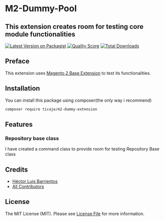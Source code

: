 # M2-Dummy-Pool
## This extension creates room for testing core module functionalities

[![Latest Version on Packagist](https://img.shields.io/packagist/v/ticaje/m2-dummy-extension.svg?style=flat-square)](https://packagist.org/packages/ticaje/m2-dummy-extension)
[![Quality Score](https://img.shields.io/scrutinizer/g/ticaje/m2-dummy-extension.svg?style=flat-square)](https://scrutinizer-ci.com/g/ticaje/m2-dummy-extension)
[![Total Downloads](https://img.shields.io/packagist/dt/ticaje/m2-dummy-extension.svg?style=flat-square)](https://packagist.org/packages/ticaje/m2-dummy-extension)

## Preface

This extension uses [Magento 2 Base Extension](https://github.com/M-Contributions/Core) to test its functionalities.

## Installation

You can install this package using composer(the only way i recommend)

```bash
composer require ticaje/m2-dummy-extension
```

## Features

### Repository base class

I have created a command class to provide room for testing Repository Base class

## Credits

- [Héctor Luis Barrientos](https://github.com/ticaje)
- [All Contributors](../../contributors)

## License

The MIT License (MIT). Please see [License File](LICENSE.md) for more information.
